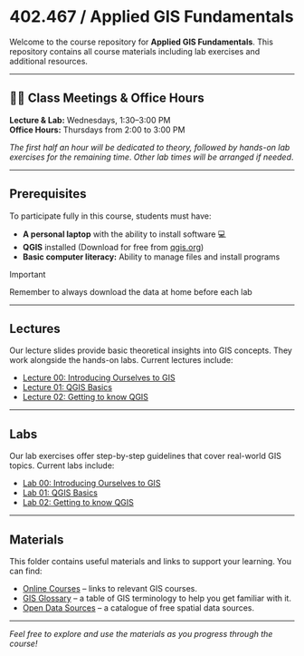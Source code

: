 # 402.467 / Applied GIS Fundamentals

Welcome to the course repository for **Applied GIS Fundamentals**. This repository contains all course materials including lab exercises and additional resources.

---

## 👩‍🏫 Class Meetings & Office Hours
**Lecture & Lab:** Wednesdays, 1:30–3:00 PM   
**Office Hours:** Thursdays from 2:00 to 3:00 PM

*The first half an hour will be dedicated to theory, followed by hands-on lab exercises for the remaining time*. 
_Other lab times will be arranged if needed_.

---

## Prerequisites

To participate fully in this course, students must have:

- **A personal laptop** with the ability to install software 💻
- **QGIS** installed (Download for free from [qgis.org](https://qgis.org))
- **Basic computer literacy:** Ability to manage files and install programs 

> [!IMPORTANT]  
> Remember to always download the data at home before each lab  
>   

---

## Lectures

Our lecture slides provide basic theoretical insights into GIS concepts. They work alongside the hands-on labs. Current lectures include:

- [Lecture 00: Introducing Ourselves to GIS](lectures/lab_00_theory.pdf)
- [Lecture 01: QGIS Basics](lectures/lab_01_theory.pdf)
- [Lecture 02: Getting to know QGIS](lectures/lab_02_theory.pdf)

---

## Labs

Our lab exercises offer step-by-step guidelines that cover real-world GIS topics. Current labs include:

- [Lab 00: Introducing Ourselves to GIS](labs/lab_00.md)
- [Lab 01: QGIS Basics](labs/lab_01.md)
- [Lab 02: Getting to know QGIS](labs/lab_02.md)

---

## Materials

This folder contains useful materials and links to support your learning. You can find:

- [Online Courses](materials/online_courses.md) – links to relevant GIS courses.
- [GIS Glossary](materials/GIS_Glossary.md) – a table of GIS terminology to help you get familiar with it.
- [Open Data Sources](materials/open_data_sources.md) – a catalogue of free spatial data sources.

---

*Feel free to explore and use the materials as you progress through the course!*

